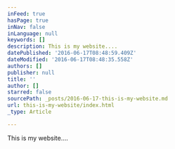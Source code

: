 ```yaml
---
inFeed: true
hasPage: true
inNav: false
inLanguage: null
keywords: []
description: This is my website....
datePublished: '2016-06-17T08:48:59.409Z'
dateModified: '2016-06-17T08:48:35.558Z'
authors: []
publisher: null
title: ''
author: []
starred: false
sourcePath: _posts/2016-06-17-this-is-my-website.md
url: this-is-my-website/index.html
_type: Article

---
```

This is my website....